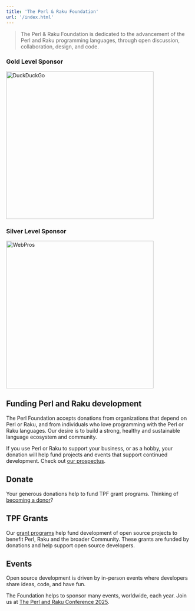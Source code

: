 ```yaml
---
title: 'The Perl & Raku Foundation'
url: '/index.html'
---
```


> The Perl & Raku Foundation is dedicated to the advancement of the Perl and Raku
> programming languages, through open discussion, collaboration, design, and
> code.

### Gold Level Sponsor

<img src="images/duck-duck-go.svg" alt="DuckDuckGo" title="DuckDuckGo" width="400">

### Silver Level Sponsor

<img src="images/webpros.svg" alt="WebPros" title="WebPros" width="400">

## Funding Perl and Raku development

The Perl Foundation accepts donations from organizations that depend on Perl or
Raku, and from individuals who love programming with the Perl or Raku
languages. Our desire is to build a strong, healthy and sustainable language
ecosystem and community.

If you use Perl or Raku to support your business, or as a hobby, your donation
will help fund projects and events that support continued development. Check out [our
prospectus](https://drive.google.com/file/d/1pQJfIW0u-4gKw1o-f18GyyPdT3YlwrUv/view).


## Donate

Your generous donations help to fund TPF grant programs. Thinking of [becoming
a donor](donate.html)?

## TPF Grants

Our [grant programs](grants.html) help fund development of open source projects to benefit
Perl, Raku and the broader Community. These grants are funded by donations and
help support open source developers.

## Events

Open source development is driven by in-person events where developers share
ideas, code, and have fun.

The Foundation helps to sponsor many events, worldwide, each year. Join us at
[The Perl and Raku Conference 2025](https://tprc.us).
